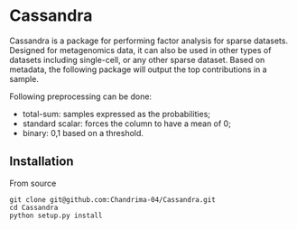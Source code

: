 # Cassandra

Cassandra is a package for performing factor analysis for sparse datasets. Designed for metagenomics data, it can also be used in other types of datasets including single-cell, or any other sparse dataset. Based on metadata, the following package will output the top contributions in a sample.

Following preprocessing can be done:
- total-sum: samples expressed as the probabilities;
- standard scalar: forces the column to have a mean of 0;
- binary: 0,1 based on a threshold.

## Installation

From source
```
git clone git@github.com:Chandrima-04/Cassandra.git
cd Cassandra
python setup.py install
```

